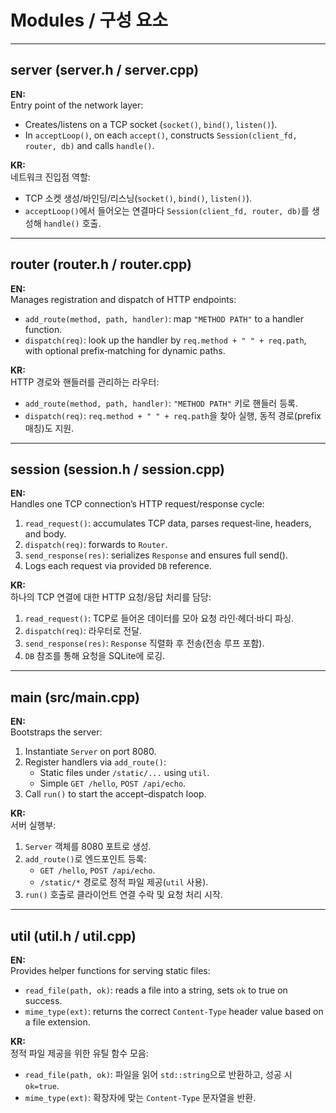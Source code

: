 # Modules / 구성 요소
---

## server (server.h / server.cpp)
**EN:**  
Entry point of the network layer:
- Creates/listens on a TCP socket (`socket()`, `bind()`, `listen()`).
- In `acceptLoop()`, on each `accept()`, constructs `Session(client_fd, router, db)` and calls `handle()`.

**KR:**  
네트워크 진입점 역할:
- TCP 소켓 생성/바인딩/리스닝(`socket()`, `bind()`, `listen()`).
- `acceptLoop()`에서 들어오는 연결마다 `Session(client_fd, router, db)`를 생성해 `handle()` 호출.

---

## router (router.h / router.cpp)
**EN:**  
Manages registration and dispatch of HTTP endpoints:
- `add_route(method, path, handler)`: map `"METHOD PATH"` to a handler function.
- `dispatch(req)`: look up the handler by `req.method + " " + req.path`, with optional prefix‐matching for dynamic paths.

**KR:**  
HTTP 경로와 핸들러를 관리하는 라우터:
- `add_route(method, path, handler)`: `"METHOD PATH"` 키로 핸들러 등록.
- `dispatch(req)`: `req.method + " " + req.path`을 찾아 실행, 동적 경로(prefix 매칭)도 지원.

---

## session (session.h / session.cpp)
**EN:**  
Handles one TCP connection’s HTTP request/response cycle:
1. `read_request()`: accumulates TCP data, parses request‐line, headers, and body.
2. `dispatch(req)`: forwards to `Router`.
3. `send_response(res)`: serializes `Response` and ensures full send().
4. Logs each request via provided `DB` reference.

**KR:**  
하나의 TCP 연결에 대한 HTTP 요청/응답 처리를 담당:
1. `read_request()`: TCP로 들어온 데이터를 모아 요청 라인·헤더·바디 파싱.
2. `dispatch(req)`: 라우터로 전달.
3. `send_response(res)`: `Response` 직렬화 후 전송(전송 루프 포함).
4. `DB` 참조를 통해 요청을 SQLite에 로깅.

---

## main (src/main.cpp)
**EN:**  
Bootstraps the server:
1. Instantiate `Server` on port 8080.
2. Register handlers via `add_route()`:
    - Static files under `/static/...` using `util`.
    - Simple `GET /hello`, `POST /api/echo`.
3. Call `run()` to start the accept–dispatch loop.

**KR:**  
서버 실행부:
1. `Server` 객체를 8080 포트로 생성.
2. `add_route()`로 엔드포인트 등록:
    - `GET /hello`, `POST /api/echo`.
    - `/static/*` 경로로 정적 파일 제공(`util` 사용).
3. `run()` 호출로 클라이언트 연결 수락 및 요청 처리 시작.

---

## util (util.h / util.cpp)
**EN:**  
Provides helper functions for serving static files:
- `read_file(path, ok)`: reads a file into a string, sets `ok` to true on success.
- `mime_type(ext)`: returns the correct `Content-Type` header value based on a file extension.

**KR:**  
정적 파일 제공을 위한 유틸 함수 모음:
- `read_file(path, ok)`: 파일을 읽어 `std::string`으로 반환하고, 성공 시 `ok=true`.
- `mime_type(ext)`: 확장자에 맞는 `Content-Type` 문자열을 반환.